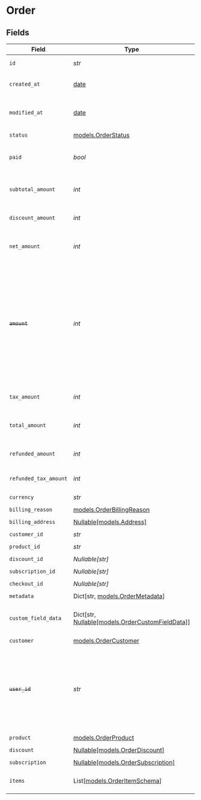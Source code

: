 # Order


## Fields

| Field                                                                                                                                                                       | Type                                                                                                                                                                        | Required                                                                                                                                                                    | Description                                                                                                                                                                 | Example                                                                                                                                                                     |
| --------------------------------------------------------------------------------------------------------------------------------------------------------------------------- | --------------------------------------------------------------------------------------------------------------------------------------------------------------------------- | --------------------------------------------------------------------------------------------------------------------------------------------------------------------------- | --------------------------------------------------------------------------------------------------------------------------------------------------------------------------- | --------------------------------------------------------------------------------------------------------------------------------------------------------------------------- |
| `id`                                                                                                                                                                        | *str*                                                                                                                                                                       | :heavy_check_mark:                                                                                                                                                          | The ID of the object.                                                                                                                                                       |                                                                                                                                                                             |
| `created_at`                                                                                                                                                                | [date](https://docs.python.org/3/library/datetime.html#date-objects)                                                                                                        | :heavy_check_mark:                                                                                                                                                          | Creation timestamp of the object.                                                                                                                                           |                                                                                                                                                                             |
| `modified_at`                                                                                                                                                               | [date](https://docs.python.org/3/library/datetime.html#date-objects)                                                                                                        | :heavy_check_mark:                                                                                                                                                          | Last modification timestamp of the object.                                                                                                                                  |                                                                                                                                                                             |
| `status`                                                                                                                                                                    | [models.OrderStatus](../models/orderstatus.md)                                                                                                                              | :heavy_check_mark:                                                                                                                                                          | N/A                                                                                                                                                                         |                                                                                                                                                                             |
| `paid`                                                                                                                                                                      | *bool*                                                                                                                                                                      | :heavy_check_mark:                                                                                                                                                          | Whether the order has been paid for.                                                                                                                                        | true                                                                                                                                                                        |
| `subtotal_amount`                                                                                                                                                           | *int*                                                                                                                                                                       | :heavy_check_mark:                                                                                                                                                          | Amount in cents, before discounts and taxes.                                                                                                                                |                                                                                                                                                                             |
| `discount_amount`                                                                                                                                                           | *int*                                                                                                                                                                       | :heavy_check_mark:                                                                                                                                                          | Discount amount in cents.                                                                                                                                                   |                                                                                                                                                                             |
| `net_amount`                                                                                                                                                                | *int*                                                                                                                                                                       | :heavy_check_mark:                                                                                                                                                          | Amount in cents, after discounts but before taxes.                                                                                                                          |                                                                                                                                                                             |
| ~~`amount`~~                                                                                                                                                                | *int*                                                                                                                                                                       | :heavy_check_mark:                                                                                                                                                          | : warning: ** DEPRECATED **: This will be removed in a future release, please migrate away from it as soon as possible.<br/><br/>Amount in cents, after discounts but before taxes. |                                                                                                                                                                             |
| `tax_amount`                                                                                                                                                                | *int*                                                                                                                                                                       | :heavy_check_mark:                                                                                                                                                          | Sales tax amount in cents.                                                                                                                                                  |                                                                                                                                                                             |
| `total_amount`                                                                                                                                                              | *int*                                                                                                                                                                       | :heavy_check_mark:                                                                                                                                                          | Amount in cents, after discounts and taxes.                                                                                                                                 |                                                                                                                                                                             |
| `refunded_amount`                                                                                                                                                           | *int*                                                                                                                                                                       | :heavy_check_mark:                                                                                                                                                          | Amount refunded in cents.                                                                                                                                                   |                                                                                                                                                                             |
| `refunded_tax_amount`                                                                                                                                                       | *int*                                                                                                                                                                       | :heavy_check_mark:                                                                                                                                                          | Sales tax refunded in cents.                                                                                                                                                |                                                                                                                                                                             |
| `currency`                                                                                                                                                                  | *str*                                                                                                                                                                       | :heavy_check_mark:                                                                                                                                                          | N/A                                                                                                                                                                         |                                                                                                                                                                             |
| `billing_reason`                                                                                                                                                            | [models.OrderBillingReason](../models/orderbillingreason.md)                                                                                                                | :heavy_check_mark:                                                                                                                                                          | N/A                                                                                                                                                                         |                                                                                                                                                                             |
| `billing_address`                                                                                                                                                           | [Nullable[models.Address]](../models/address.md)                                                                                                                            | :heavy_check_mark:                                                                                                                                                          | N/A                                                                                                                                                                         |                                                                                                                                                                             |
| `customer_id`                                                                                                                                                               | *str*                                                                                                                                                                       | :heavy_check_mark:                                                                                                                                                          | N/A                                                                                                                                                                         |                                                                                                                                                                             |
| `product_id`                                                                                                                                                                | *str*                                                                                                                                                                       | :heavy_check_mark:                                                                                                                                                          | N/A                                                                                                                                                                         |                                                                                                                                                                             |
| `discount_id`                                                                                                                                                               | *Nullable[str]*                                                                                                                                                             | :heavy_check_mark:                                                                                                                                                          | N/A                                                                                                                                                                         |                                                                                                                                                                             |
| `subscription_id`                                                                                                                                                           | *Nullable[str]*                                                                                                                                                             | :heavy_check_mark:                                                                                                                                                          | N/A                                                                                                                                                                         |                                                                                                                                                                             |
| `checkout_id`                                                                                                                                                               | *Nullable[str]*                                                                                                                                                             | :heavy_check_mark:                                                                                                                                                          | N/A                                                                                                                                                                         |                                                                                                                                                                             |
| `metadata`                                                                                                                                                                  | Dict[str, [models.OrderMetadata](../models/ordermetadata.md)]                                                                                                               | :heavy_check_mark:                                                                                                                                                          | N/A                                                                                                                                                                         |                                                                                                                                                                             |
| `custom_field_data`                                                                                                                                                         | Dict[str, [Nullable[models.OrderCustomFieldData]](../models/ordercustomfielddata.md)]                                                                                       | :heavy_minus_sign:                                                                                                                                                          | Key-value object storing custom field values.                                                                                                                               |                                                                                                                                                                             |
| `customer`                                                                                                                                                                  | [models.OrderCustomer](../models/ordercustomer.md)                                                                                                                          | :heavy_check_mark:                                                                                                                                                          | N/A                                                                                                                                                                         |                                                                                                                                                                             |
| ~~`user_id`~~                                                                                                                                                               | *str*                                                                                                                                                                       | :heavy_check_mark:                                                                                                                                                          | : warning: ** DEPRECATED **: This will be removed in a future release, please migrate away from it as soon as possible.                                                     |                                                                                                                                                                             |
| `product`                                                                                                                                                                   | [models.OrderProduct](../models/orderproduct.md)                                                                                                                            | :heavy_check_mark:                                                                                                                                                          | N/A                                                                                                                                                                         |                                                                                                                                                                             |
| `discount`                                                                                                                                                                  | [Nullable[models.OrderDiscount]](../models/orderdiscount.md)                                                                                                                | :heavy_check_mark:                                                                                                                                                          | N/A                                                                                                                                                                         |                                                                                                                                                                             |
| `subscription`                                                                                                                                                              | [Nullable[models.OrderSubscription]](../models/ordersubscription.md)                                                                                                        | :heavy_check_mark:                                                                                                                                                          | N/A                                                                                                                                                                         |                                                                                                                                                                             |
| `items`                                                                                                                                                                     | List[[models.OrderItemSchema](../models/orderitemschema.md)]                                                                                                                | :heavy_check_mark:                                                                                                                                                          | Line items composing the order.                                                                                                                                             |                                                                                                                                                                             |